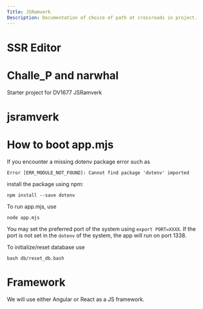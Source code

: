 ```yaml
---
Title: JSRamverk
Description: Documentation of choice of path at crossroads in project.
---
```


# SSR Editor
# Challe_P and narwhal

Starter project for DV1677 JSRamverk
# jsramverk

# How to boot app.mjs

If you encounter a missing dotenv package error such as
```
Error [ERR_MODULE_NOT_FOUND]: Cannot find package 'dotenv' imported
```

install the package using npm:

```
npm install --save dotenv
```

To run app.mjs, use

```
node app.mjs
```

You may set the preferred port of the system using `export PORT=XXXX`.
If the port is not set in the `dotenv` of the system, the app will run
on port 1338.


To initialize/reset database use

```
bash db/reset_db.bash
```

# Framework

We will use either Angular or React as a JS framework.
